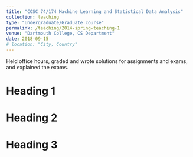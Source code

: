 ```yaml
---
title: "COSC 74/174 Machine Learning and Statistical Data Analysis"
collection: teaching
type: "Undergraduate/Graduate course"
permalink: /teaching/2014-spring-teaching-1
venue: "Dartmouth College, CS Department"
date: 2018-09-15
# location: "City, Country"
---
```


Held office hours, graded and wrote solutions for assignments and exams, and explained the exams.

Heading 1
======

Heading 2
======

Heading 3
======